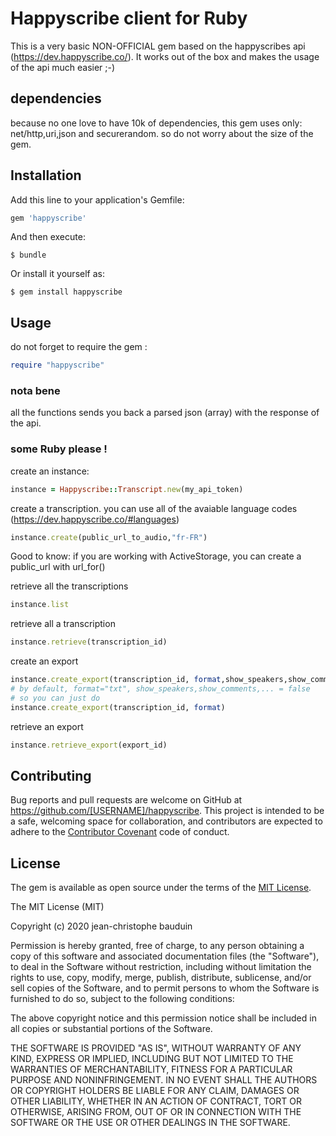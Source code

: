 # Happyscribe client for Ruby
This is a very basic NON-OFFICIAL gem based on the happyscribes api (https://dev.happyscribe.co/). It works out of the box and makes the usage of the api much easier ;-)

## dependencies
because no one love to have 10k of dependencies, this gem uses only: net/http,uri,json and securerandom. so do not worry about the size of the gem.

## Installation

Add this line to your application's Gemfile:

```ruby
gem 'happyscribe'
```

And then execute:

    $ bundle

Or install it yourself as:

    $ gem install happyscribe

## Usage

do not forget to require the gem :
```ruby
require "happyscribe"

```

### nota bene
all the functions sends you back a parsed json (array) with the response of the api.

### some Ruby please !
create an instance:
```ruby
instance = Happyscribe::Transcript.new(my_api_token)
```
create a transcription.  you can use all of the avaiable language codes (https://dev.happyscribe.co/#languages)
```ruby
instance.create(public_url_to_audio,"fr-FR")
```
Good to know: if you are working with ActiveStorage, you can create a public_url with url_for()

retrieve all the transcriptions
```ruby
instance.list
```
retrieve all a transcription
```ruby
instance.retrieve(transcription_id)
```
create an export
```ruby
instance.create_export(transcription_id, format,show_speakers,show_comments,show_highlights)
# by default, format="txt", show_speakers,show_comments,... = false
# so you can just do
instance.create_export(transcription_id, format)
```

retrieve an export
```ruby
instance.retrieve_export(export_id)
```
## Contributing

Bug reports and pull requests are welcome on GitHub at https://github.com/[USERNAME]/happyscribe. This project is intended to be a safe, welcoming space for collaboration, and contributors are expected to adhere to the [Contributor Covenant](http://contributor-covenant.org) code of conduct.


## License

The gem is available as open source under the terms of the [MIT License](https://opensource.org/licenses/MIT).

The MIT License (MIT)

Copyright (c) 2020 jean-christophe bauduin

Permission is hereby granted, free of charge, to any person obtaining a copy
of this software and associated documentation files (the "Software"), to deal
in the Software without restriction, including without limitation the rights
to use, copy, modify, merge, publish, distribute, sublicense, and/or sell
copies of the Software, and to permit persons to whom the Software is
furnished to do so, subject to the following conditions:

The above copyright notice and this permission notice shall be included in
all copies or substantial portions of the Software.

THE SOFTWARE IS PROVIDED "AS IS", WITHOUT WARRANTY OF ANY KIND, EXPRESS OR
IMPLIED, INCLUDING BUT NOT LIMITED TO THE WARRANTIES OF MERCHANTABILITY,
FITNESS FOR A PARTICULAR PURPOSE AND NONINFRINGEMENT. IN NO EVENT SHALL THE
AUTHORS OR COPYRIGHT HOLDERS BE LIABLE FOR ANY CLAIM, DAMAGES OR OTHER
LIABILITY, WHETHER IN AN ACTION OF CONTRACT, TORT OR OTHERWISE, ARISING FROM,
OUT OF OR IN CONNECTION WITH THE SOFTWARE OR THE USE OR OTHER DEALINGS IN
THE SOFTWARE.
